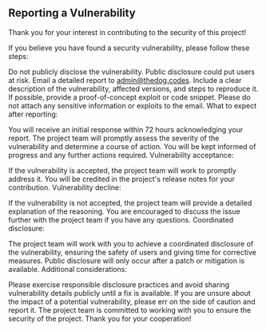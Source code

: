 
## Reporting a Vulnerability

Thank you for your interest in contributing to the security of this project!

If you believe you have found a security vulnerability, please follow these steps:

Do not publicly disclose the vulnerability. Public disclosure could put users at risk.
Email a detailed report to admin@thedog.codes.
Include a clear description of the vulnerability, affected versions, and steps to reproduce it.
If possible, provide a proof-of-concept exploit or code snippet.
Please do not attach any sensitive information or exploits to the email.
What to expect after reporting:

You will receive an initial response within 72 hours acknowledging your report.
The project team will promptly assess the severity of the vulnerability and determine a course of action.
You will be kept informed of progress and any further actions required.
Vulnerability acceptance:

If the vulnerability is accepted, the project team will work to promptly address it.
You will be credited in the project's release notes for your contribution.
Vulnerability decline:

If the vulnerability is not accepted, the project team will provide a detailed explanation of the reasoning.
You are encouraged to discuss the issue further with the project team if you have any questions.
Coordinated disclosure:

The project team will work with you to achieve a coordinated disclosure of the vulnerability, ensuring the safety of users and giving time for corrective measures.
Public disclosure will only occur after a patch or mitigation is available.
Additional considerations:

Please exercise responsible disclosure practices and avoid sharing vulnerability details publicly until a fix is available.
If you are unsure about the impact of a potential vulnerability, please err on the side of caution and report it.
The project team is committed to working with you to ensure the security of the project.
Thank you for your cooperation!
